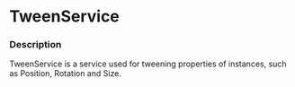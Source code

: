 # TweenService
### Description
TweenService is a service used for tweening properties of instances, such as Position, Rotation and Size.